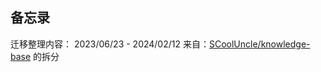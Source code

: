 ## 备忘录
迁移整理内容： 2023/06/23 - 2024/02/12
来自：[SCoolUncle/knowledge-base](https://github.com/SCoolUncle/knowledge-base) 的拆分
